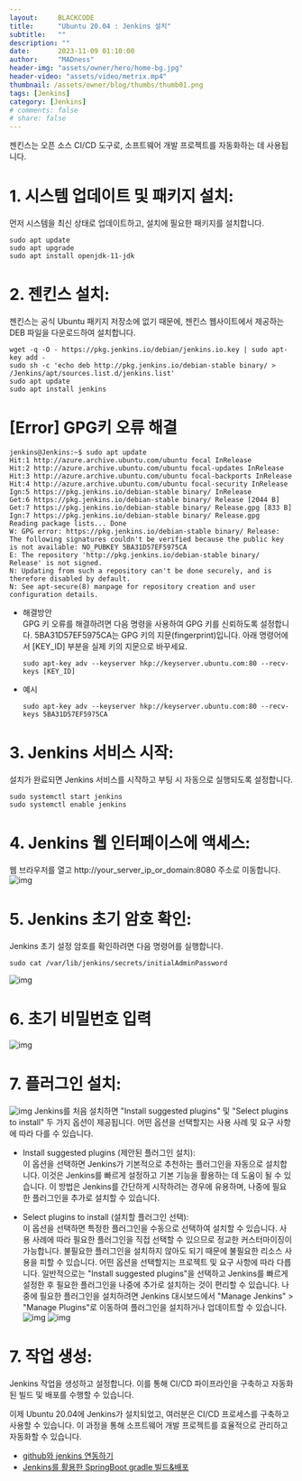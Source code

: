 ```yaml
---
layout:     BLACKCODE
title:      "Ubuntu 20.04 : Jenkins 설치"
subtitle:   ""
description: ""
date:       2023-11-09 01:10:00
author:     "MADness"
header-img: "assets/owner/hero/home-bg.jpg"
header-video: "assets/video/metrix.mp4"
thumbnail: /assets/owner/blog/thumbs/thumb01.png
tags: [Jenkins]
category: [Jenkins]
# comments: false
# share: false
---
```


젠킨스는 오픈 소스 CI/CD 도구로, 소프트웨어 개발 프로젝트를 자동화하는 데 사용됩니다.

# 1. 시스템 업데이트 및 패키지 설치:    
먼저 시스템을 최신 상태로 업데이트하고, 설치에 필요한 패키지를 설치합니다.
```
sudo apt update
sudo apt upgrade
sudo apt install openjdk-11-jdk
```

# 2. 젠킨스 설치:
젠킨스는 공식 Ubuntu 패키지 저장소에 없기 때문에, 젠킨스 웹사이트에서 제공하는 DEB 파일을 다운로드하여 설치합니다.
```
wget -q -O - https://pkg.jenkins.io/debian/jenkins.io.key | sudo apt-key add -
sudo sh -c 'echo deb http://pkg.jenkins.io/debian-stable binary/ > /Jenkins/apt/sources.list.d/jenkins.list'
sudo apt update
sudo apt install jenkins
```

# [Error] GPG키 오류 해결
```
jenkins@Jenkins:~$ sudo apt update
Hit:1 http://azure.archive.ubuntu.com/ubuntu focal InRelease
Hit:2 http://azure.archive.ubuntu.com/ubuntu focal-updates InRelease
Hit:3 http://azure.archive.ubuntu.com/ubuntu focal-backports InRelease
Hit:4 http://azure.archive.ubuntu.com/ubuntu focal-security InRelease
Ign:5 https://pkg.jenkins.io/debian-stable binary/ InRelease
Get:6 https://pkg.jenkins.io/debian-stable binary/ Release [2044 B]
Get:7 https://pkg.jenkins.io/debian-stable binary/ Release.gpg [833 B]
Ign:7 https://pkg.jenkins.io/debian-stable binary/ Release.gpg
Reading package lists... Done
W: GPG error: https://pkg.jenkins.io/debian-stable binary/ Release: The following signatures couldn't be verified because the public key is not available: NO_PUBKEY 5BA31D57EF5975CA
E: The repository 'http://pkg.jenkins.io/debian-stable binary/ Release' is not signed.
N: Updating from such a repository can't be done securely, and is therefore disabled by default.
N: See apt-secure(8) manpage for repository creation and user configuration details.
```
- 해결방안    
    GPG 키 오류를 해결하려면 다음 명령을 사용하여 GPG 키를 신뢰하도록 설정합니다. 5BA31D57EF5975CA는 GPG 키의 지문(fingerprint)입니다. 아래 명령어에서 [KEY_ID] 부분을 실제 키의 지문으로 바꾸세요.
    ```
    sudo apt-key adv --keyserver hkp://keyserver.ubuntu.com:80 --recv-keys [KEY_ID]
    ```

- 예시
    ```
    sudo apt-key adv --keyserver hkp://keyserver.ubuntu.com:80 --recv-keys 5BA31D57EF5975CA
    ```

# 3. Jenkins 서비스 시작:    
설치가 완료되면 Jenkins 서비스를 시작하고 부팅 시 자동으로 실행되도록 설정합니다.
```
sudo systemctl start jenkins
sudo systemctl enable jenkins
```

# 4. Jenkins 웹 인터페이스에 액세스:
웹 브라우저를 열고 http://your_server_ip_or_domain:8080 주소로 이동합니다. 
![img]("/assets/category/Jenkins/05-01.PNG")

# 5. Jenkins 초기 암호 확인:
Jenkins 초기 설정 암호를 확인하려면 다음 명령어를 실행합니다.
```
sudo cat /var/lib/jenkins/secrets/initialAdminPassword
```
![img]("/assets/category/Jenkins/05-02.PNG")

# 6. 초기 비밀번호 입력
![img]("/assets/category/Jenkins/05-03.PNG")

# 7. 플러그인 설치:
![img]("/assets/category/Jenkins/05-04.PNG")
Jenkins를 처음 설치하면 "Install suggested plugins" 및 "Select plugins to install" 두 가지 옵션이 제공됩니다. 어떤 옵션을 선택할지는 사용 사례 및 요구 사항에 따라 다를 수 있습니다.

- Install suggested plugins (제안된 플러그인 설치):   
    이 옵션을 선택하면 Jenkins가 기본적으로 추천하는 플러그인을 자동으로 설치합니다.
    이것은 Jenkins를 빠르게 설정하고 기본 기능을 활용하는 데 도움이 될 수 있습니다.
    이 방법은 Jenkins를 간단하게 시작하려는 경우에 유용하며, 나중에 필요한 플러그인을 추가로 설치할 수 있습니다.

- Select plugins to install (설치할 플러그인 선택):    
    이 옵션을 선택하면 특정한 플러그인을 수동으로 선택하여 설치할 수 있습니다.
    사용 사례에 따라 필요한 플러그인을 직접 선택할 수 있으므로 정교한 커스터마이징이 가능합니다.
    불필요한 플러그인을 설치하지 않아도 되기 때문에 불필요한 리소스 사용을 피할 수 있습니다.
    어떤 옵션을 선택할지는 프로젝트 및 요구 사항에 따라 다릅니다. 일반적으로는 "Install suggested plugins"을 선택하고 Jenkins를 빠르게 설정한 후 필요한 플러그인을 나중에 추가로 설치하는 것이 편리할 수 있습니다. 나중에 필요한 플러그인을 설치하려면 Jenkins 대시보드에서 "Manage Jenkins" > "Manage Plugins"로 이동하여 플러그인을 설치하거나 업데이트할 수 있습니다.
![img]("/assets/category/Jenkins/05-05.PNG")
![img]("/assets/category/Jenkins/05-06.PNG")


# 7. 작업 생성:
Jenkins 작업을 생성하고 설정합니다. 이를 통해 CI/CD 파이프라인을 구축하고 자동화된 빌드 및 배포를 수행할 수 있습니다.

이제 Ubuntu 20.04에 Jenkins가 설치되었고, 여러분은 CI/CD 프로세스를 구축하고 사용할 수 있습니다. 이 과정을 통해 소프트웨어 개발 프로젝트를 효율적으로 관리하고 자동화할 수 있습니다.
- [github와 jenkins 연동하기](https://2mukee.tistory.com/239)
- [Jenkins를 활용한 SpringBoot gradle 빌드&배포](https://velog.io/@mooh2jj/jenkins-docker-gradle-%EC%9E%90%EB%8F%99%EB%B0%B0%ED%8F%AC)